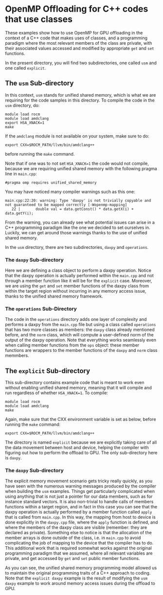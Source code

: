 # OpenMP Offloading for C++ codes that use classes

These examples show how to use OpenMP for GPU offloading in the context of a C++ code that makes uses of classes, and a programming paradigm where the most relevant members of the class are private, with their associated values accessed and modified by appropriate `get` and `set` functions.

In the present directory, you will find two subdirectories, one called `usm` and one called `explicit`. 

## The `usm` Sub-directory

In this context, `usm` stands for unified shared memory, which is what we are requiring for the code samples in this directory. 
To compile the code in the `usm` directory, do:

```
module load rocm
module load amdclang
export HSA_XNACK=1
make
```

If the `amdclang` module is not available on your system, make sure to do:
```
export CXX=$ROCM_PATH/llvm/bin/amdclang++
```
before running the `make` command.

Note that if one was to not set `HSA_XNACK=1` the code would not compile, because we are requiring unified shared memory with the following pragma line in `main.cpp`:

```
#pragma omp requires unified_shared_memory
```

You may have noticed many compiler warnings such as this one:

```
main.cpp:22:20: warning: Type 'daxpy' is not trivially copyable and not guaranteed to be mapped correctly [-Wopenmp-mapping]
   22 |       double val = data.getConst() * data.getX(i) + data.getY(i);
```

From the warning, you can already see what potential issues can arise in a C++ programming paradigm like the one we decided to set ourselves in.
Luckily, we can get around those warnings thanks to the use of unified shared memory.

In the `usm` directory, there are two subdirectories, `daxpy` and `operations`.

### The `daxpy` Sub-directory

Here we are defining a class object to perform a daxpy operation. Notice that the daxpy operation is actually performed within the `main.cpp` and not through a member function like it will be for the `explicit` case. Moreover, we are using the `get` and `set` member functions of the daxpy class from within the target region without incurring in any memory access issue, thanks to the unified shared memory framework.

### The `operations` Sub-Directory

The code in the `operations` directory adds one layer of complexity and performs a daxpy from the `main.cpp` file but using a class called `operations` that has two more classes as members: the `daxpy` class already mentioned before, and the `norm` class, which will compute a user-defined norm of the output of the daxpy operation. Note that everything works seamlessly even when calling member functions from the `ops` object: these member functions are wrappers to the member functions of the `daxpy` and `norm` class memmbers.

## The `explicit` Sub-directory

This sub-directory contains example code that is meant to work even without enabling unified shared memory, meaning that it will compile and run regardless of whether `HSA_XNACK=1`. To compile:

```
module load rocm
module load amdclang
make
```

Again, make sure that the CXX environment variable is set as below, before running the `make` command:
```
export CXX=$ROCM_PATH/llvm/bin/amdclang++
```

The directory is named `explicit` because we are explicitly taking care of all the data movement between host and device, helping the compiler with figuring out how to perform the offload to GPU. The only sub-directory here is `daxpy`.

### The `daxpy` Sub-directory

The explicit memory movement scenario gets tricky really quickly, as you have seen with the numerous warning messages produced by the compiler when building the `usm` examples. Things get particularly complicated when using anything that is not just a pointer for our data members, such as for instance standard vectors. It is also non-trivial to handle calls of members functions within a target region, and in fact in this case you can see that the daxpy operation is actually performed by a member function called `apply` that is called from `main.cpp`. In this way, the mapping from host to device is done explicitly in the `daxpy.cpp` file, where the `apply` function is defined, and where the members of the daxpy class are visible (remember: they are declared as private). Something else to notice is that the allocation of the member arrays is done outside of the class, i.e. in `main.cpp` to avoid complicating the job of mapping to the device that the compiler has to do. This additional work that is required somewhat works against the original programming paradigm that we assumed, where all relevant variables are private, and get accessed by `get` and `set` public member functions.

As you can see, the unified shared memory programming model allowed us to maintain the original programming traits of a C++ approach to coding. Note that the `explicit daxpy` example is the result of modifying the `usm daxpy` example to work around memory access issues during the offload to GPU.

